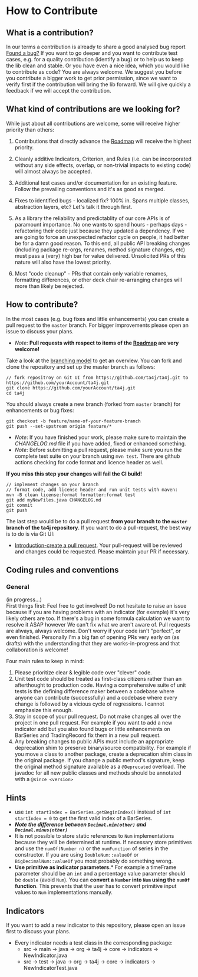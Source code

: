# How to Contribute

## What is a contribution?

In our terms a contribution is already to share a good analysed bug report [Found a bug?](Found-a-bug.html)
If you want to go deeper and you want to contribute test cases, e.g. for a quality contribution (identify a bug) or to help us to keep the lib clean and stable.
Or you have even a nice idea, which you would like to contribute as code?
You are always welcome. We suggest you before you contribute a bigger work to get prior permission, since we want to verify first if the contribution will bring the lib forward. We will give quickly a feedback if we will accept the contribution.

## What kind of contributions are we looking for?
While just about all contributions are welcome, some will receive higher priority than others:
1. Contributions that directly advance the [Roadmap](Roadmap-and-Tasks.md) will receive the highest priority.
2. Cleanly additive Indicators, Criterion, and Rules (i.e. can be incorporated without any side effects, overlap, or non-trivial impacts to existing code) will almost always be accepted.
3. Additional test cases and/or documentation for an existing feature. Follow the prevailing conventions and it's as good as merged.
4. Fixes to identified bugs - localized fix? 100% in. Spans multiple classes, abstraction layers, etc? Let's talk it through first.



5. As a library the reliability and predictablity of our core APIs is of paramount importance. No one wants to spend hours - perhaps days - refactoring their code just because they updated a dependency. If we are going to force an unexpected refactor cycle on people, it had better be for a damn good reason. To this end, all public API breaking changes (including package re-orgs, renames, method signature changes, etc) must pass a (very) high bar for value delivered. Unsolicited PRs of this nature will also have the lowest priority.
6. Most "code cleanup" - PRs that contain only variable renames, formatting differences, or other deck chair re-arranging changes will more than likely be rejected. 


## How to contribute?
In the most cases (e.g. bug fixes and little enhancements) you can create a pull request to the `master` branch. For bigger improvements please open an issue to discuss your plans.
* _Note_: **Pull requests with respect to items of the [Roadmap](Roadmap-and-Tasks.md) are very welcome!**


Take a look at the [branching model](Branching-model.md) to get an overview. You can fork and clone the repository and set up the master branch as follows:
```
// fork repositroy on Git UI from https://github.com/ta4j/ta4j.git to https://github.com/yourAccount/ta4j.git
git clone https://github.com/yourAccount/ta4j.git
cd ta4j
```

You should always create a new branch (forked from ``master`` branch) for enhancements or bug fixes:
```
git checkout -b feature/name-of-your-feature-branch
git push --set-upstream origin feature/*
```

* _Note_: If you have finished your work, please make sure to maintain the _CHANGELOG.md_ file if you have added, fixed or enhanced something.
* _Note_: Before submitting a pull request, please make sure you run the complete test suite on your branch using `mvn test`. There are github actions checking for code format and licence header as well.

**If you miss this step your changes will fail the CI build!**

```
// implement changes on your branch
// format code, add license header and run unit tests with maven:
mvn -B clean license:format formatter:format test
git add myNewFiles.java CHANGELOG.md
git commit
git push
```
The last step would be to do a pull request **from your branch to the `master` branch of the ta4j repository**. If you want to do a pull-request, the best way is to do is via Git UI:
* [Introduction-create a pull request](https://www.digitalocean.com/community/tutorials/how-to-create-a-pull-request-on-github). Your pull-request will be reviewed and changes could be requested. Please maintain your PR if necessary.

## Coding rules and conventions

### General
(in progress...)<br>
First things first: Feel free to get involved! Do not hesitate to raise an issue because if you are having problems with an indicator (for example) it's very likely others are too. If there's a bug in some formula calculation we want to resolve it ASAP however We can't fix what we aren't aware of. 
Pull requests are always, always welcome. Don't worry if your code isn't "perfect", or even finished. Personally I'm a big fan of opening PRs very early on (as drafts) with the understanding that they are works-in-progress and that collaboration is welcome!

Four main rules to keep in mind:
1. Please prioritize clear & legible code over "clever" code.
2. Unit test code should be treated as first-class citizens rather than an afterthought to production code. Having a comprehensive suite of unit tests is the defining difference maker between a codebase where anyone can contribute (successfully) and a codebase where every change is followed by a vicious cycle of regressions. I cannot emphasize this enough.
3. Stay in scope of your pull request. Do not make changes all over the project in one pull request. For example if you want to add a new indicator add but you also found bugs or little enhancements on BarSeries and TradingRecord fix them in a new pull request.
4. Any breaking changes to public APIs must include an appropriate deprecation shim to preserve binary/source compatibility. For example if you move a class to another package, create a deprecation shim class in the original package. If you change a public method's signature, keep the original method signature available as a `@Deprecated` overload. The javadoc for all new public classes and methods should be annotated with a `@since <version>`

## Hints
* use `int startIndex = BarSeries.getBeginIndex()` instead of `int startIndex = 0` to get the first valid index of a BarSeries.
* ***Note the difference between `Decimal.min(other)` and` Decimal.minus(other)`***
* It is not possible to store static references to ``Num`` implementations because they will be determined at runtime. If necessary store primitives and use the `numOf(Number n)` or the `numFunction` of series in the constructor. If you are using ``DoubleNum::valueOf`` or ``BigDecimalNum::valueOf`` you most probably do something wrong.
* **Use primitive as indicator parameters.*** For example a timeFrame parameter should be an ``int`` and a percentage value parameter should be ``double`` (avoid ``Num``). You can **convert a ``Number`` into ``Num`` using the ``numOf`` function**. This prevents that the user has to convert primitive input values to ``Num`` implementations manually.

## Indicators
If you want to add a new indicator to this repository, please open an issue first to discuss your plans.

* Every indicator needs a test class in the corresponding package:
    * src -> main -> java -> org -> ta4j -> core -> indicators -> NewIndicator.java
    * src -> test -> java -> org -> ta4j -> core -> indicators -> NewIndicatorTest.java


